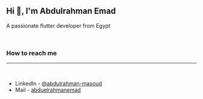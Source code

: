 ## Hi 👋, I'm Abdulrahman Emad

A passionate flutter developer from Egypt

<br>

### How to reach me 

---
<br>

- LinkedIn - [@abdulrahman-masoud](https://www.linkedin.com/in/abdulrahman-masoud-a73504234/)
- Mail - [abduelrahmanemad](mailto:abduelrahmanemad@gmail.com)